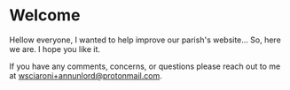 # Welcome

Hellow everyone, I wanted to help improve our parish's website... So, here we are. I hope you like it.

If you have any comments, concerns, or questions please reach out to me at [wsciaroni+annunlord@protonmail.com](mailto:wsciaroni+annunlord@protonmail.com).
